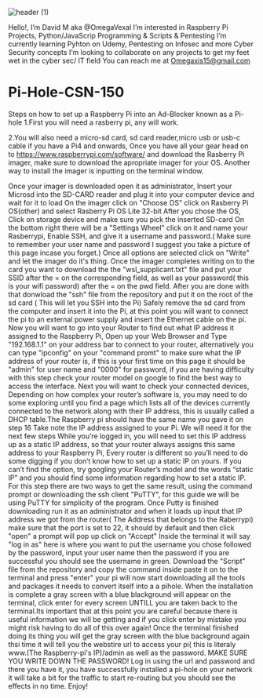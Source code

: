 
![header (1)](https://user-images.githubusercontent.com/98614260/168537431-9d28dc6d-1e43-41b2-b659-9082608d4e56.jpg)



Hello!, I’m  David M aka @OmegaVexal
I’m interested in Raspberry Pi Projects, Python/JavaScrip Programming & Scripts & Pentesting
I’m currently learning Pyhton on Udemy, Pentesting on Infosec and more Cyber Security concepts
I’m looking to collaborate on any projects to get my feet wet in the cyber sec/ IT field
You can reach me at Omegaxis15@gmail.com


# Pi-Hole-CSN-150
Steps on how to set up a Raspberry Pi into an Ad-Blocker known as a Pi-hole
1.First you will need a rasberry pi, any will work.


2.You will also need a micro-sd card, sd card reader,micro usb or usb-c cable if you have a Pi4 and onwards,
Once you have all your gear head on to <https://www.raspberrypi.com/software/> and download the Rasberry Pi imager, make sure to download the apropriate imager for your OS. Another way to install the imager is inputting <sudo apt install rpi-imager> on the terminal window.
  
Once your imager is downloaded open it as administrator, Insert your Microsd into the SD-CARD reader and plug it into your computer device and wait for it to load
On the imager click on "Choose OS" click on Rasberry Pi OS(other) and select Rasberry Pi OS Lite 32-bit
After you chose the OS, Click on storage device and make sure you pick the inserted SD-card
On the bottom right there will be a  "Settings Wheel" click on it and name your Rasberrypi, Enable SSH, and give it a username and password.( Make sure to remember your user name and password I suggest you take a picture of this page incase you forget.)
Once all options are selected click on "Write" and let the imager do it's thing.
Once the imager completes writing on to the card you want to download the the "wsl_supplicant.txt" file and put your SSID after the = on the corresponding field, as well as your password( this is your wifi password) after the = on the pwd field.
After you are done with that donwload the "ssh" file from the repository and put it on the root of the sd card ( This will let you SSH into the Pi)
Safely remove the sd card from the computer and insert it into the Pi, at this point you will want to connect the pi to an external power supply and insert the Ethernet cable on the pi.
Now you will want to go into your Router to find out what IP address it assigned to the Raspberry Pi, Open up your Web Browser and Type "192.168.1.1" on your address bar to connect to your router, alternatively you can type "ipconfig" on your "command promt" to make sure what the IP address of your router is, if this is your first time on this page it should be "admin" for user name and "0000" for password, if you are having difficulty with this step check your router model on google to find the best way to access the interface.
Next you will want to check your connected devices, Depending on how complex your router’s software is, you may need to do some exploring until you find a page which lists all of the devices currently connected to the network along with their IP address, this is usually called a DHCP table.The Raspberry pi should have the same name you gave it on step 16 Take note the IP address assigned to your Pi. We will need it for the next few steps
While you’re logged in, you will need to set this IP address up as a static IP address, so that your router always assigns this same address to your Raspberry Pi, Every router is different so you’ll need to do some digging if you don’t know how to set up a static IP on yours. If you can’t find the option, try googling your Router’s model and the words “static IP” and you should find some information regarding how to set a static IP.
For this step there are two ways to get the same result, using the command prompt or downloading the ssh client "PuTTY", for this guide we will be using PuTTY for simplicity of the program.
Once Putty is finished downloading run it as an administrator and when it loads up input that IP address we got from the router( The Address that belongs to the Raberrypi) make sure that the port is set to 22, it should by default and then click "open" a prompt will pop up click on "Accept"
Inside the terminal it will say "log in as" here is where you want to put the username you chose followed by the password, input your user name then the password if you are successful you should see the username in green.
Download the "Script" file from the repository and copy the command inside paste it on to the terminal and press "enter" your pi will now start downloading all the tools and packages it needs to convert itself into a a pihole.
When the installation is complete a gray screen with a blue blackground will appear on the terminal, click enter for every screen UNTILL you are taken back to the terminal.Its important that at this point you are careful because there is useful information we will be getting and if you click enter by mistake you might risk having to do all of this over again!
Once the terminal finished doing its thing you will get the gray screen with the blue background again thsi time it will tell you the webstire url to access your pi( this is literaly www.(The Raspberry-pi's IP)/admin as well as the password. MAKE SURE YOU WRITE DOWN THE PASSWORD!
Log in using the url and password and there you have it, you have successfully installed a pi-hole on your network it will take a bit for the traffic to start re-routing but you should see the effects in no time. Enjoy!
  
